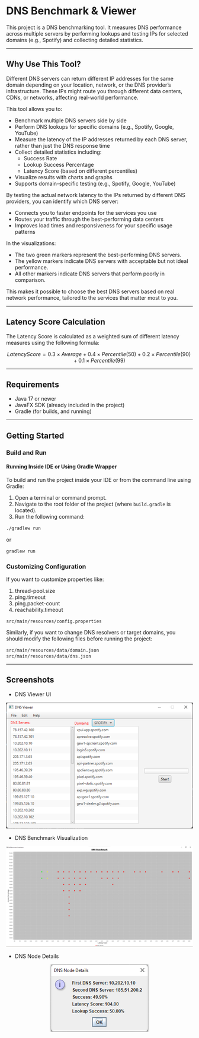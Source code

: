 # DNS Benchmark & Viewer

This project is a DNS benchmarking tool. It measures DNS performance across multiple servers by performing lookups and testing IPs for selected domains (e.g., Spotify) and collecting detailed statistics.

---

## Why Use This Tool?

Different DNS servers can return different IP addresses for the same domain depending on your location, network, or the DNS provider’s infrastructure. These IPs might route you through different data centers, CDNs, or networks, affecting real-world performance.

This tool allows you to:

- Benchmark multiple DNS servers side by side
- Perform DNS lookups for specific domains (e.g., Spotify, Google, YouTube)
- Measure the latency of the IP addresses returned by each DNS server, rather than just the DNS response time
- Collect detailed statistics including:
    - Success Rate
    - Lookup Success Percentage
    - Latency Score (based on different percentiles)
- Visualize results with charts and graphs
- Supports domain-specific testing (e.g., Spotify, Google, YouTube)


By testing the actual network latency to the IPs returned by different DNS providers, you can identify which DNS server:

- Connects you to faster endpoints for the services you use
- Routes your traffic through the best-performing data centers
- Improves load times and responsiveness for your specific usage patterns

In the visualizations:
- The two green markers represent the best-performing DNS servers.
- The yellow markers indicate DNS servers with acceptable but not ideal performance.
- All other markers indicate DNS servers that perform poorly in comparison.

This makes it possible to choose the best DNS servers based on real network performance, tailored to the services that matter most to you.

---

## Latency Score Calculation

The Latency Score is calculated as a weighted sum of different latency measures using the following formula:

```math
Latency Score = 0.3 × Average + 0.4 × Percentile(50) + 0.2 × Percentile(90) + 0.1 × Percentile(99)
```

---

## Requirements

- Java 17 or newer
- JavaFX SDK (already included in the project)
- Gradle (for builds, and running)

--- 

## Getting Started

### Build and Run

#### Running Inside IDE or Using Gradle Wrapper

To build and run the project inside your IDE or from the command line using Gradle:

1. Open a terminal or command prompt.
2. Navigate to the root folder of the project (where `build.gradle` is located).
3. Run the following command:

```bash
./gradlew run 
```
or
```bash
gradlew run
```

### Customizing Configuration

If you want to customize properties like:

1. thread-pool.size
2. ping.timeout
3. ping.packet-count
4. reachability.timeout

```
src/main/resources/config.properties
```

Similarly, if you want to change DNS resolvers or target domains, you should modify the following files before running the project:
```
src/main/resources/data/domain.json
src/main/resources/data/dns.json
```

---

## Screenshots

- DNS Viewer UI
<p align="center">
  <img src="images/main_panel.png">
</p>

- DNS Benchmark Visualization
<p align="center">
  <img src="images/results.png">
</p>

- DNS Node Details
<p align="center">
  <img src="images/details.png">
</p>
